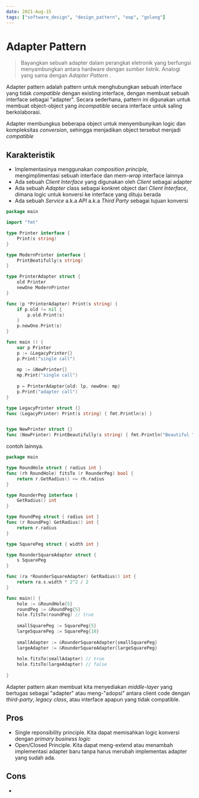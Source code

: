 ```yaml
---
date: 2021-Aug-15
tags: ["software_design", "design_pattern", "oop", "golang"]
---
```

# Adapter Pattern

> Bayangkan sebuah adapter dalam perangkat eletronik yang berfungsi menyambungkan antara hardware dengan sumber listrik.
> Analogi yang sama dengan *Adapter Pattern* .

Adapter pattern adalah pattern untuk menghubungkan sebuah interface yang tidak *compatible* dengan existing interface, dengan membuat sebuah interface sebagai "adapter". Secara sederhana, pattern ini digunakan untuk membuat object-object yang *incompatible* secara interface untuk saling berkolaborasi.

Adapter membungkus beberapa object untuk menyembunyikan logic dan kompleksitas *conversion*, sehingga menjadikan object tersebut menjadi *compatible*

## Karakteristik
- Implementasinya menggunakan *composition principle*, mengimplimentasi sebuah interface dan mem-*wrap* interface lainnya
- Ada sebuah *Client Interface* yang digunakan oleh *Client* sebagai adapter
- Ada sebuah *Adapter* class sebagai konkret object dari *Client Interface*, dimana logic untuk konversi ke interface yang dituju berada
- Ada sebuah *Service* a.k.a *API* a.k.a *Third Party* sebagai tujuan konversi

```go
package main

import "fmt"

type Printer interface {
	Print(s string)
}

type ModernPrinter interface {
	PrintBeatifully(s string)
}

type PrinterAdapter struct {
	old Printer
	newOne ModernPrinter
}

func (p *PrinterAdapter) Print(s string) {
	if p.old != nil {
		p.old.Print(s)
	}
	p.newOne.Print(s)
}

func main () {
	var p Printer
	p := &LegacyPrinter{}
	p.Print("single call")
	
	mp := &NewPrinter{}
	mp.Print("single call")
	
	p = PrinterAdapter{old: lp, newOne: mp}
	p.Print("adapter call")
}

type LegacyPrinter struct {}
func (LegacyPrinter) Print(s string) { fmt.Println(s) }


type NewPrinter struct {}
func (NewPrinter) PrintBeautifully(s string) { fmt.Println("Beautiful ", s) }

```

contoh lainnya.

```go
package main

type RoundHole struct { radius int }
func (rh RoundHole) fitsTo (r RounderPeg) bool {
	return r.GetRadius() <= rh.radius
}

type RounderPeg interface {
	GetRadius() int
}

type RoundPeg struct { radius int }
func (r RoundPeg) GetRadius() int {
	return r.radius
}

type SquarePeg struct { width int }

type RounderSquareAdapter struct {
	s SquarePeg
}

func (ra *RounderSquareAdapter) GetRadius() int {
	return ra.s.width * 2^2 / 2
}

func main() {
	hole := &RoundHole{5}
	roundPeg := &RoundPeg{5}
	hole.fitsTo(roundPeg) // true
	
	smallSquarePeg := SquarePeg{5}
	largeSquarePeg := SquarePeg{10}
	
	smallAdapter := &RounderSquareAdapter{smallSquarePeg}
	largeAdapter := &RounderSquareAdapter{largeSquarePeg}
	
	hole.fitsTo(smallAdapter) // true
	hole.fitsTo(largeAdapter) // false
	
}

```

Adapter pattern akan membuat kita menyediakan *middle-layer* yang bertugas sebagai "adapter" atau meng-"adopsi" antara client code dengan *third-party*, *legacy class*, atau interface apapun yang tidak compatible.

## Pros
- Single reponsibility principle. Kita dapat memisahkan logic konversi dengan *primary business logic*
- Open/Closed Principle. Kita dapat meng-extend atau menambah implementasi adapter baru tanpa harus merubah implementas adapter yang sudah ada.

## Cons
- 